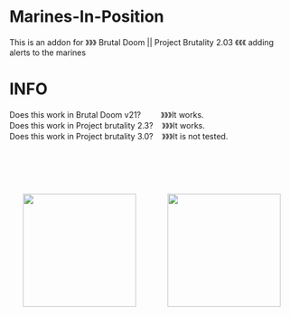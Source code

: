 # Marines-In-Position
This is an addon for 》》》 Brutal Doom || Project Brutality 2.03 《《《 adding alerts to the marines <br>

# INFO

Does this work in Brutal Doom v21?  ‍ ‍ ‍ ‍ ‍ ‍ ‍ ‍ ‍》》》It works. <br>
Does this work in Project brutality 2.3?  ‍ ‍ ‍ 》》》It works. <br>
Does this work in Project brutality 3.0?  ‍ ‍ ‍ 》》》It is not tested.

# ⠀

<div align="center">
<img src="https://user-images.githubusercontent.com/78381898/109348909-c09ec900-783a-11eb-8ad5-bf5dad9f3b5d.png" wight="200" height="200" />
⠀⠀⠀⠀⠀<img src="https://user-images.githubusercontent.com/78381898/109349341-68b49200-783b-11eb-846a-07873b3ccf33.jpg" wight="200" height="200" />
</div>

# ⠀
